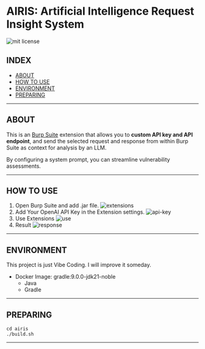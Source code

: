 # AIRIS: Artificial Intelligence Request Insight System

![mit license](https://img.shields.io/github/license/RyosukeDTomita/airis)

## INDEX

- [ABOUT](#about)
- [HOW TO USE](#how-to-use)
- [ENVIRONMENT](#environment)
- [PREPARING](#preparing)

---

## ABOUT

This is an [Burp Suite](https://portswigger.net/burp) extension that allows you to **custom API key and API endpoint**, and send the selected request and response from within Burp Suite as context for analysis by an LLM.

By configuring a system prompt, you can streamline vulnerability assessments.

---

## HOW TO USE

1. Open Burp Suite and add .jar file.
    ![extensions](./assets/add_extensions.png)
2. Add Your OpenAI API Key in the Extension settings.
    ![api-key](./assets/settings.png)
3. Use Extensions
    ![use](./assets/example.png)
4. Result
    ![response](./assets/example2.png)

---

## ENVIRONMENT

This project is just Vibe Coding.
I will improve it someday.

- Docker Image: gradle:9.0.0-jdk21-noble
  - Java
  - Gradle

---

## PREPARING

```shell
cd airis
./build.sh
```

---

